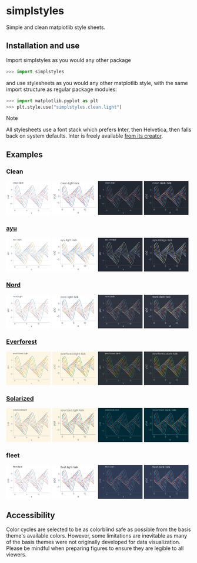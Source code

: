 # simplstyles

Simple and clean matplotlib style sheets.

## Installation and use

Import simplstyles as you would any other package

```py
>>> import simplstyles
```

and use stylesheets as you would any other matplotlib style, with the same import structure as regular package modules:

```py
>>> import matplotlib.pyplot as plt
>>> plt.style.use("simplstyles.clean.light")
```

> [!NOTE]
> All stylesheets use a font stack which prefers Inter, then Helvetica, then falls back on system defaults. Inter is freely available [from its creator](https://rsms.me/inter/).

## Examples

### Clean

<p float="left">
  <img src="./examples/clean/light.png" width="24%" alt="clean" />
  <img src="./examples/clean/light-talk.png" width="24%" alt="clean talk" /> 
  <img src="./examples/clean/dark.png" width="24%" alt="clean dark" />
  <img src="./examples/clean/dark-talk.png" width="24%" alt="clean dark talk" />
</p>

### [ayu](https://github.com/ayu-theme/ayu-colors)

<p float="left">
  <img src="./examples/ayu/light.png" width="24%" alt="clean" />
  <img src="./examples/ayu/light-talk.png" width="24%" alt="clean talk" /> 
  <img src="./examples/ayu/mirage.png" width="24%" alt="clean dark" />
  <img src="./examples/ayu/mirage-talk.png" width="24%" alt="clean dark talk" />
</p>

### [Nord](https://github.com/nordtheme/nord)

<p float="left">
  <img src="./examples/nord/light.png" width="24%" alt="clean" />
  <img src="./examples/nord/light-talk.png" width="24%" alt="clean talk" /> 
  <img src="./examples/nord/dark.png" width="24%" alt="clean dark" />
  <img src="./examples/nord/dark-talk.png" width="24%" alt="clean dark talk" />
</p>

### [Everforest](https://github.com/sainnhe/everforest)

<p float="left">
  <img src="./examples/everforest/light.png" width="24%" alt="clean" />
  <img src="./examples/everforest/light-talk.png" width="24%" alt="clean talk" /> 
  <img src="./examples/everforest/dark.png" width="24%" alt="clean dark" />
  <img src="./examples/everforest/dark-talk.png" width="24%" alt="clean dark talk" />
</p>

### [Solarized](https://github.com/altercation/solarized)

<p float="left">
  <img src="./examples/solarized/light.png" width="24%" alt="clean" />
  <img src="./examples/solarized/light-talk.png" width="24%" alt="clean talk" /> 
  <img src="./examples/solarized/dark.png" width="24%" alt="clean dark" />
  <img src="./examples/solarized/dark-talk.png" width="24%" alt="clean dark talk" />
</p>

### fleet

<p float="left">
  <img src="./examples/fleet/light.png" width="24%" alt="clean" />
  <img src="./examples/fleet/light-talk.png" width="24%" alt="clean talk" /> 
  <img src="./examples/fleet/dark.png" width="24%" alt="clean dark" />
  <img src="./examples/fleet/dark-talk.png" width="24%" alt="clean dark talk" />
</p>

## Accessibility

Color cycles are selected to be as colorblind safe as possible from the basis theme's available colors. However, some limitations are inevitable as many of the basis themes were not originally developed for data visualization. Please be mindful when preparing figures to ensure they are legible to all viewers.
